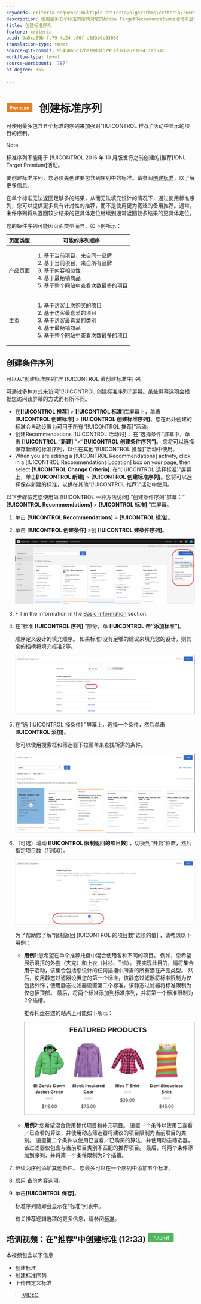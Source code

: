 ```yaml
---
keywords: criteria sequence;multiple criteria;algorithms;criteria;recommendations criteria;sequence;limit number of items returned
description: 使用最多五个标准的序列对您的Adobe TargetRecommendations活动中显示的项目进行更大控制。
title: 创建标准序列
feature: criteria
uuid: 9a5ca86b-fc79-4c24-b86f-e333b0c63088
translation-type: tm+mt
source-git-commit: 95450abc32be19d04b791af3c62673e9411ab53c
workflow-type: tm+mt
source-wordcount: '787'
ht-degree: 36%

---
```



# ![PREMIUM](/help/assets/premium.png) 创建标准序列

可使用最多包含五个标准的序列来加强对“[!UICONTROL 推荐]”活动中显示的项目的控制。

>[!NOTE]
>
>标准序列不能用于 [!UICONTROL  2016 年 10 月版发行之前创建的]推荐[!DNL Target Premium]活动。

要创建标准序列，您必须先创建要包含到序列中的标准。请参阅[创建标准](/help/c-recommendations/c-algorithms/create-new-algorithm.md)，以了解更多信息。

在单个标准无法返回足够多的结果，从而无法填充设计的情况下，通过使用标准序列，您可以提供更多具有针对性的推荐，而不是使用更为宽泛的备用推荐。通常，条件序列将从返回较少结果的更具体定位继续到通常返回较多结果的更具体定位。

您的条件序列可能因页面类型而异，如下例所示：

| 页面类型 | 可能的序列顺序 |
| --- | --- |
| 产品页面 | <ol><li>基于当前项目，来自同一品牌</li><li>基于当前项目，来自所有品牌</li><li>基于内容相似性</li><li>基于最畅销商品</li><li>基于整个网站中查看次数最多的项目</li></ol> |
| 主页 | <ol><li>基于访客上次购买的项目 </li><li>基于访客最喜爱的项目</li><li>基于访客最喜爱的类别</li><li>基于最畅销商品</li><li>基于整个网站中查看次数最多的项目</li></ol> |

## 创建条件序列

可以从“创建标准序列”屏 [!UICONTROL 幕创建标准序] 列。

可通过多种方式来访问“[!UICONTROL 创建标准序列]”屏幕。某些屏幕选项会根据您访问该屏幕的方式而有所不同。

* 在&#x200B;**[!UICONTROL 推荐]** > **[!UICONTROL 标准]**&#x200B;库屏幕上，单击&#x200B;**[!UICONTROL 创建标准]** > **[!UICONTROL 创建标准序列]**。您在此处创建的标准会自动设置为可用于所有“[!UICONTROL 推荐]”活动。
* 创建Recommendations [!UICONTROL 活动时] ，在“选择条件”屏幕中，单击 **[!UICONTROL “新建]** ”>“ **[!UICONTROL 创建条件序列”]**。 您将可以选择保存新建的标准序列，以供在其他“[!UICONTROL 推荐]”活动中使用。
* When you are editing a [!UICONTROL Recommendations] activity, click in a [!UICONTROL Recommendations Location] box on your page, then select **[!UICONTROL Change Criteria]**. 在“[!UICONTROL 选择标准]”屏幕上，单击&#x200B;**[!UICONTROL 新建]** > **[!UICONTROL 创建标准序列]**。您将可以选择保存新建的标准，以供在其他“[!UICONTROL 推荐]”活动中使用。

以下步骤假定您使用第 [!UICONTROL 一种方法访问] “创建条件序列”屏幕：“ **[!UICONTROL Recommendations]** > **[!UICONTROL 标准]** ”库屏幕。

1. 单击 **[!UICONTROL Recommendations]** > **[!UICONTROL 标准]**。

1. 单击 **[!UICONTROL 创建条件]** >创 **[!UICONTROL 建条件序列]**。

   ![](assets/CreateCriteriaSequence.png)

1. Fill in the information in the [Basic Information](/help/c-recommendations/c-algorithms/create-new-algorithm.md#info) section.

1. 在“标准 **[!UICONTROL 序列]** ”部分，单 **[!UICONTROL 击“添加标准”]**。

   顺序定义设计的填充顺序。 如果标准1没有足够的建议来填充您的设计，则其余的插槽将填充标准2等。

   ![添加条件](/help/c-recommendations/c-algorithms/assets/add-criteria.png)

1. 在“选 [!UICONTROL 择条件] ”屏幕上，选择一个条件，然后单击 **[!UICONTROL 添加]**。

   您可以使用搜索框和筛选器下拉菜单来查找所需的条件。

   ![选择标准](/help/c-recommendations/c-algorithms/assets/select-criteria.png)

1. （可选）滑动 **[!UICONTROL 限制返回的项目数]** ，切换到“开启”位置，然后指定项目数（1到50）。

   ![限制返回的项目数切换](/help/c-recommendations/c-algorithms/assets/limit-number.png)

   为了帮助您了解“限制返回 [!UICONTROL 的项目数”选项的值] ，请考虑以下用例：

   * **用例1**:您希望在单个推荐托盘中混合使用各种不同的项目。 例如，您希望展示混搭的外套（夹克）和上衣（衬衫、T恤）。 要实现此目的，请将集合用于活动，该集合包括您设计的任何插槽中所需的所有潜在产品类型。 然后，使用静态过滤器设置您的第一个标准，该静态过滤器将标准限制为仅包括外饰；使用静态过滤器设置第二个标准，该静态过滤器将标准限制为仅包括顶部。 最后，将两个标准添加到标准序列，并将第一个标准限制为2个插槽。

      推荐托盘在您的站点上可能如下所示：

      ![特色产品推荐托盘](/help/c-recommendations/c-algorithms/assets/featured-products.png)

   * **用例2**:您希望混合使用替代项目和补充项目。 设置一个条件以使用已查看／已查看的算法，并使用动态筛选器将建议的项目限制为当前项目的类别。 设置第二个条件以使用已查看／已购买的算法，并使用动态筛选器，该过滤器仅包含与当前项目类别不匹配的推荐项目。 最后，将两个条件添加到序列，并将第一个条件限制为2个插槽。

1. 继续为序列添加其他条件。 您最多可以在一个序列中添加五个标准。

1. 启用 [备份内容选项](/help/c-recommendations/c-algorithms/create-new-algorithm.md#content)。

1. 单击&#x200B;**[!UICONTROL 保存]**。

   标准序列随即会显示在“标准”列表中。

   有关推荐逻辑选项的更多信息，请参阅[标准](/help/c-recommendations/c-algorithms/algorithms.md)。

## 培训视频：在“推荐”中创建标准 (12:33) ![教程徽章](/help/assets/tutorial.png)

本视频包含以下信息：

* 创建标准
* 创建标准序列
* 上传自定义标准

>[!VIDEO](https://video.tv.adobe.com/v/27694?quality=12)
